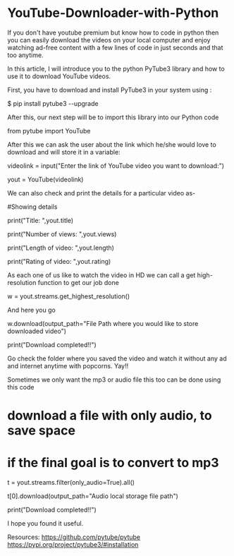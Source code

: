 # YouTube-Downloader-with-Python

If you don't have youtube premium but know how to code in python then you can easily download the videos on your local computer and enjoy watching ad-free content with a few lines of code in just seconds and that too anytime.

In this article, I will introduce you to the python PyTube3 library and how to use it to download YouTube videos.

First, you have to download and install PyTube3 in your system using :

$ pip install pytube3 --upgrade

After this, our next step will be to import this library into our Python code

from pytube import YouTube

After this we can ask the user about the link which he/she would love to download and will store it in a variable:

videolink = input("Enter the link of YouTube video you want to download:")

yout = YouTube(videolink)

We can also check and print the details for a particular video as-

#Showing details

print("Title: ",yout.title)

print("Number of views: ",yout.views)

print("Length of video: ",yout.length)

print("Rating of video: ",yout.rating)

As each one of us like to watch the video in HD we can call a get high-resolution function to get our job done

w = yout.streams.get_highest_resolution()

And here you go

w.download(output_path="File Path where you would like to store downloaded video")

print("Download completed!!")

Go check the folder where you saved the video and watch it without any ad and internet anytime with popcorns. Yay!!

Sometimes we only want the mp3 or audio file this too can be done using this code

# download a file with only audio, to save space

# if the final goal is to convert to mp3

t = yout.streams.filter(only_audio=True).all()

t[0].download(output_path="Audio local storage file path")

print("Download completed!!")

I hope you found it useful.


Resources:
https://github.com/pytube/pytube
https://pypi.org/project/pytube3/#installation
